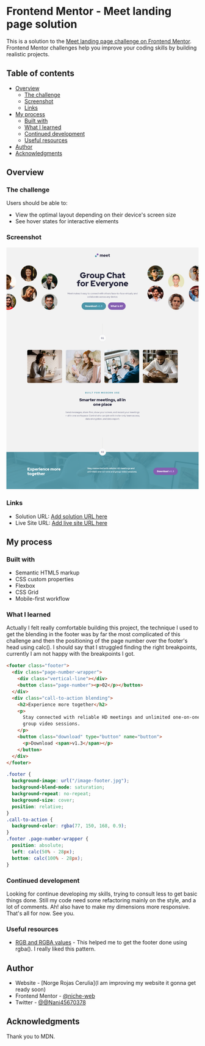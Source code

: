 # Frontend Mentor - Meet landing page solution

This is a solution to the [Meet landing page challenge on Frontend Mentor](https://www.frontendmentor.io/challenges/meet-landing-page-rbTDS6OUR).
Frontend Mentor challenges help you improve your coding skills by building realistic projects.

## Table of contents

- [Overview](#overview)
  - [The challenge](#the-challenge)
  - [Screenshot](#screenshot)
  - [Links](#links)
- [My process](#my-process)
  - [Built with](#built-with)
  - [What I learned](#what-i-learned)
  - [Continued development](#continued-development)
  - [Useful resources](#useful-resources)
- [Author](#author)
- [Acknowledgments](#acknowledgments)

## Overview

### The challenge

Users should be able to:

- View the optimal layout depending on their device's screen size
- See hover states for interactive elements

### Screenshot

![](./screenshot.png)

### Links

- Solution URL: [Add solution URL here](https://your-solution-url.com)
- Live Site URL: [Add live site URL here](https://your-live-site-url.com)

## My process

### Built with

- Semantic HTML5 markup
- CSS custom properties
- Flexbox
- CSS Grid
- Mobile-first workflow

### What I learned

Actually I felt really comfortable building this project, the technique I used to get the blending in the footer was by far the most complicated of this challenge and then the positioning of the page number over the footer's head using calc(). I should say that I struggled finding the right breakpoints, currently I am not happy with the breakpoints I got.

```html
<footer class="footer">
  <div class="page-number-wrapper">
    <div class="vertical-line"></div>
    <button class="page-number"><p>02</p></button>
  </div>
  <div class="call-to-action blending">
    <h2>Experience more together</h2>
    <p>
      Stay connected with reliable HD meetings and unlimited one-on-one and
      group video sessions.
    </p>
    <button class="download" type="button" name="button">
      <p>Download <span>v1.3</span></p>
    </button>
  </div>
</footer>
```

```css
.footer {
  background-image: url("/image-footer.jpg");
  background-blend-mode: saturation;
  background-repeat: no-repeat;
  background-size: cover;
  position: relative;
}
.call-to-action {
  background-color: rgba(77, 150, 168, 0.9);
}
.footer .page-number-wrapper {
  position: absolute;
  left: calc(50% - 28px);
  bottom: calc(100% - 28px);
}
```

### Continued development

Looking for continue developing my skills, trying to consult less to get basic things done. Still my code need some refactoring mainly on the style, and a lot of comments. Ah! also have to make my dimensions more responsive. That's all for now. See you.

### Useful resources

- [RGB and RGBA values](https://developer.mozilla.org/en-US/docs/Learn/CSS/Building_blocks/Values_and_units) - This helped me to get the footer done using rgba(). I really liked this pattern.

## Author

- Website - [Norge Rojas Cerulia](I am improving my website it gonna get ready soon)
- Frontend Mentor - [@niche-web](https://www.frontendmentor.io/profile/yourusername)
- Twitter - [@@Nani45670378](https://www.twitter.com/@Nani45670378)

## Acknowledgments

Thank you to MDN.
